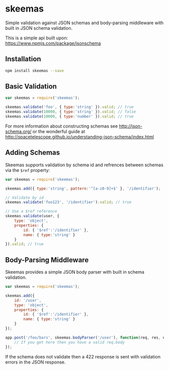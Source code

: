 # skeemas

Simple validation against JSON schemas and body-parsing middleware with built in JSON schema validation.

This is a simple api built upon: https://www.npmjs.com/package/jsonschema

## Installation
```bash
npm install skeemas --save
```


## Basic Validation
```js
var skeemas = require('skeemas');

skeemas.validate('foo', { type:'string' }).valid; // true
skeemas.validate(10000, { type:'string' }).valid; // false
skeemas.validate(10000, { type:'number' }).valid; // true
```

For more information about constructing schemas see http://json-schema.org/ or the wonderful guide at http://spacetelescope.github.io/understanding-json-schema/index.html

## Adding Schemas
Skeemas supports validation by schema id and refrences between schemas via the `$ref` property:

```js
var skeemas = require('skeemas');

skeemas.add({ type:'string', pattern:'^[a-z0-9]+$' }, '/identifier');

// Validate by id
skeemas.validate('foo123', '/identifier').valid; // true

// Use a $ref reference
skeemas.validate(user, { 
    type: 'object',
    properties: {
        id: { '$ref':'/identifier' },
        name: { type:'string' }
    } 
}).valid; // true
```


## Body-Parsing Middleware
Skeemas provides a simple JSON body parser with built in schema validation. 

```js
var skeemas = require('skeemas');

skeemas.add({
    id: '/user',
    type: 'object',
    properties: {
        id: { '$ref':'/identifier' },
        name: { type:'string' }
    } 
});

app.post('/foo/bars', skeemas.bodyParser('/user'), function(req, res, next) {
    // If you get here then you have a valid req.body
});
```

If the schema does not validate then a 422 response is sent with validation errors in the JSON response.
